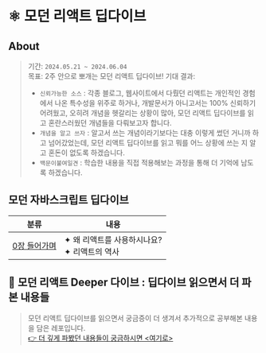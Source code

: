 # ⚛️ 모던 리액트 딥다이브

## About

> 기간: `2024.05.21 ~ 2024.06.04` <br/>
> 목표: 2주 안으로 뽀개는 모던 리액트 딥다이브!
> 기대 결과: <br/>
>
> - `신뢰가능한 소스` : 각종 블로그, 웹사이트에서 다뤘던 리액트는 개인적인 경험에서 나온 특수성을 위주로 하거나, 개발문서가 아니고서는 100% 신뢰하기 어려웠고, 오히려 개념을 헷갈리는 상황이 많아, 모던 리액트 딥다이브를 읽고 혼란스러웠던 개념들을 다뤄보고자 합니다.
> - `개념을 알고 쓰자` : 알고서 쓰는 개념이라기보다는 대충 이렇게 썼던 거니까 하고 넘어갔었는데, 모던 리액트 딥다이브를 읽고 뭐를 어느 상황에 쓰는 지 알고 혼돈이 없도록 하겠습니다.
> - `백문이불여일견` : 학습한 내용을 직접 적용해보는 과정을 통해 더 기억에 남도록 하겠습니다.

## 모던 자바스크립트 딥다이브

| 분류                                                                                             | 내용                                             |
| ------------------------------------------------------------------------------------------------ | ------------------------------------------------ |
| [0장 들어가며](https://github.com/Pyotato/fe_study/blob/main/modern_react_deep_dive/00_intro.md) | ✦ 왜 리액트를 사용하시나요?<br/> ✦ 리액트의 역사 |

## 🤿 모던 리액트 Deeper 다이브 : 딥다이브 읽으면서 더 파본 내용들

> 모던 리액트 딥다이브를 읽으면서 궁금증이 더 생겨서 추가적으로 공부해본 내용을 담은 레포입니다.<br/> [👉 더 깊게 파봤던 내용들이 궁금하시면 <여기로>](https://github.com/Pyotato/fe_study/blob/main/modern_react_deeper_dive)
